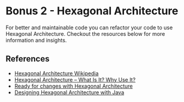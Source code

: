 # Bonus 2 - Hexagonal Architecture

For better and maintainable code you can refactor your code to use Hexagonal Architecture.
Checkout the resources below for more information and insights.

## References

- [Hexagonal Architecture Wikipedia](https://en.wikipedia.org/wiki/Hexagonal_architecture_(software))
- [Hexagonal Architecture – What Is It? Why Use It?](https://www.happycoders.eu/software-craftsmanship/hexagonal-architecture/)
- [Ready for changes with Hexagonal Architecture](https://netflixtechblog.com/ready-for-changes-with-hexagonal-architecture-b315ec967749)
- [Designing Hexagonal Architecture with Java](https://github.com/PacktPublishing/Designing-Hexagonal-Architecture-with-Java)
